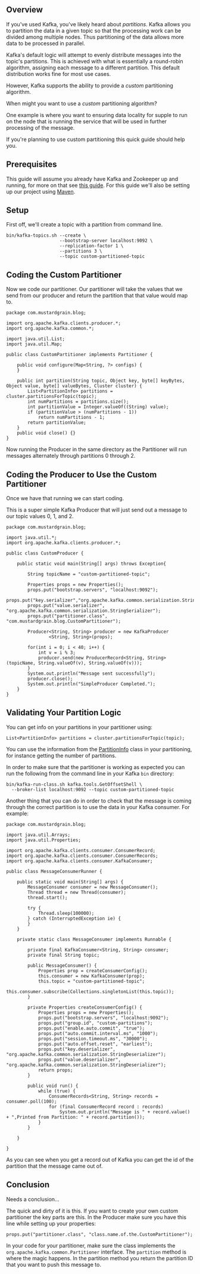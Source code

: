 ## Overview

If you've used Kafka, you've likely heard about _partitions_. Kafka allows you to partition the data in a given topic so that the processing work can be divided among multiple nodes. Thus partitioning of the data allows more data to be processed in parallel.

Kafka's default logic will attempt to evenly distribute messages into the topic's partitions. This is achieved with what is essentially a round-robin algorithm, assigning each message to a different partition. This default distribution works fine for most use cases.

However, Kafka supports the ability to provide a _custom_ partitioning algorithm.

When might you want to use a _custom_ partitioning algorithm?

One example is where you want to ensuring data locality for supple to run on the node that is running the service that will be used in further processing of the message. 

If you're planning to use custom partitioning this quick guide should help you.

## Prerequisites

This guide will assume you already have Kafka and Zookeeper up and running, for more on that see [this guide](https://kafka.apache.org/quickstart). For this guide we'll also be setting up our project using [Maven](https://maven.apache.org/guides/getting-started/maven-in-five-minutes.html).

## Setup

First off, we'll create a topic with a partition from command line.

```
bin/kafka-topics.sh --create \
                    --bootstrap-server localhost:9092 \
                    --replication-factor 1 \
                    --partitions 3 \
                    --topic custom-partitioned-topic
```

## Coding the Custom Partitioner

Now we code our partitioner. Our partitioner will take the values that we send from our producer and return the partition that that value would map to.

```
package com.mustardgrain.blog;

import org.apache.kafka.clients.producer.*;
import org.apache.kafka.common.*;

import java.util.List;
import java.util.Map;

public class CustomPartitioner implements Partitioner {

    public void configure(Map<String, ?> configs) {
    }

    public int partition(String topic, Object key, byte[] keyBytes, Object value, byte[] valueBytes, Cluster cluster) {
        List<PartitionInfo> partitions = cluster.partitionsForTopic(topic);
        int numPartitions = partitions.size();
        int partitionValue = Integer.valueOf((String) value);
        if (partitionValue > (numPartitions - 1))
            return numPartitions - 1;
        return partitionValue;
    }
    public void close() {}
}
```

Now running the Producer in the same directory as the Partitioner will run messages alternately through partitions 0 through 2.

## Coding the Producer to Use the Custom Partitioner

Once we have that running we can start coding.

This is a super simple Kafka Producer that will just send out a message to our topic values 0, 1, and 2.

```
package com.mustardgrain.blog;

import java.util.*;
import org.apache.kafka.clients.producer.*;

public class CustomProducer {

    public static void main(String[] args) throws Exception{

        String topicName = "custom-partitioned-topic";

        Properties props = new Properties();
        props.put("bootstrap.servers", "localhost:9092");
        props.put("key.serializer","org.apache.kafka.common.serialization.StringSerializer");
        props.put("value.serializer", "org.apache.kafka.common.serialization.StringSerializer");
        props.put("partitioner.class", "com.mustardgrain.blog.CustomPartitioner");

        Producer<String, String> producer = new KafkaProducer
                <String, String>(props);

        for(int i = 0; i < 40; i++) {
            int v = i % 3;
            producer.send(new ProducerRecord<String, String>(topicName, String.valueOf(v), String.valueOf(v)));
        }
        System.out.println("Message sent successfully");
        producer.close();
        System.out.println("SimpleProducer Completed.");
    }
}
```

## Validating Your Partition Logic

You can get info on your partitions in your partitioner using:

```
List<PartitionInfo> partitions = cluster.partitionsForTopic(topic);
```

You can use the information from the [PartitionInfo](https://kafka.apache.org/11/javadoc/org/apache/kafka/common/PartitionInfo.html) class in your partitioning, for instance getting the number of partitions.

In order to make sure that the partitioner is working as expected you can run the following from the command line in your Kafka `bin` directory:

```
bin/kafka-run-class.sh kafka.tools.GetOffsetShell \
  --broker-list localhost:9092 --topic custom-partitioned-topic
```

Another thing that you can do in order to check that the message is coming through the correct partition is to use the data in your Kafka consumer. For example:

```
package com.mustardgrain.blog;

import java.util.Arrays;
import java.util.Properties;

import org.apache.kafka.clients.consumer.ConsumerRecord;
import org.apache.kafka.clients.consumer.ConsumerRecords;
import org.apache.kafka.clients.consumer.KafkaConsumer;

public class MessageConsumerRunner {

    public static void main(String[] args) {
        MessageConsumer consumer = new MessageConsumer();
        Thread thread = new Thread(consumer);
        thread.start();
        
        try {
            Thread.sleep(100000);
        } catch (InterruptedException ie) {
        }
    }

    private static class MessageConsumer implements Runnable {

        private final KafkaConsumer<String, String> consumer;
        private final String topic;

        public MessageConsumer() {
            Properties prop = createConsumerConfig();
            this.consumer = new KafkaConsumer(prop);
            this.topic = "custom-partitioned-topic";
            this.consumer.subscribe(Collections.singletonList(this.topic));
        }

        private Properties createConsumerConfig() {
            Properties props = new Properties();
            props.put("bootstrap.servers", "localhost:9092");
            props.put("group.id", "custom-partitions");
            props.put("enable.auto.commit", "true");
            props.put("auto.commit.interval.ms", "1000");
            props.put("session.timeout.ms", "30000");
            props.put("auto.offset.reset", "earliest");
            props.put("key.deserializer", "org.apache.kafka.common.serialization.StringDeserializer");
            props.put("value.deserializer", "org.apache.kafka.common.serialization.StringDeserializer");
            return props;
        }

        public void run() {
            while (true) {
                ConsumerRecords<String, String> records = consumer.poll(100);
                for (final ConsumerRecord record : records)
                    System.out.println("Message is " + record.value() + ",Printed from Partition: " + record.partition());
            }
        }

    }

}
```

As you can see when you get a record out of Kafka you can get the id of the partition that the message came out of. 

## Conclusion

Needs a conclusion...

The quick and dirty of it is this. If you want to create your own custom partitioner the key parts are this. In the Producer make sure you have this line while setting up your properties:

```
props.put("partitioner.class", "class.name.of.the.CustomPartitioner");
```

In your code for your partitioner, make sure the class implements the `org.apache.kafka.common.Partitioner` interface. The `partition` method is where the magic happens. In the partition method you return the partition ID that you want to push this message to.
